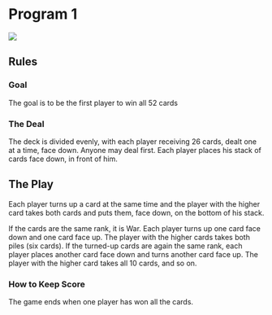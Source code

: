 Program 1
=========

![](https://d3vv6lp55qjaqc.cloudfront.net/items/1c0c2u113x262e2k2R0C/war.png?X-CloudApp-Visitor-Id=1094421)

## Rules

### Goal

The goal is to be the first player to win all 52 cards

### The Deal
The deck is divided evenly, with each player receiving 26 cards, dealt one at a time, face down. Anyone may deal first. Each player places his stack of cards face down, in front of him.

## The Play
Each player turns up a card at the same time and the player with the higher card takes both cards and puts them, face down, on the bottom of his stack.

If the cards are the same rank, it is War. Each player turns up one card face down and one card face up. The player with the higher cards takes both piles (six cards). If the turned-up cards are again the same rank, each player places another card face down and turns another card face up. The player with the higher card takes all 10 cards, and so on.

### How to Keep Score
The game ends when one player has won all the cards.
